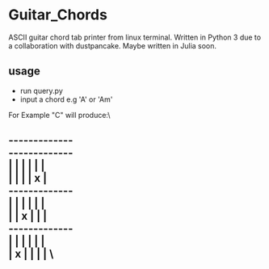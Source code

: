 # Guitar_Chords
ASCII guitar chord tab printer from linux terminal. Written in Python 3 due to a collaboration with dustpancake. Maybe written in Julia soon.

## usage
 - run query.py
 - input a chord e.g 'A' or 'Am'

For Example "C" will produce:\

-------------\
-------------\
 | | | | | |\
 | | | | x |\
-------------\
 | | | | | |\
 | | x | | | \
-------------\
 | | | | | | \
 | x | | | | \
-------------